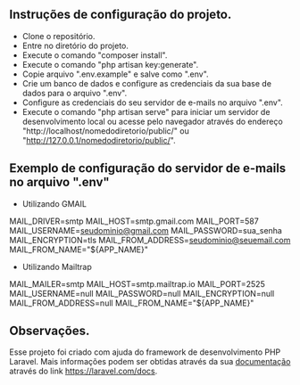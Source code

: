 ## Instruções de configuração do projeto.

- Clone o repositório.
- Entre no diretório do projeto.
- Execute o comando "composer install".
- Execute o comando "php artisan key:generate".
- Copie arquivo ".env.example" e salve como ".env".
- Crie um banco de dados e configure as credenciais da sua base de dados para o arquivo ".env".
- Configure as credenciais do seu servidor de e-mails no arquivo ".env".
- Execute o comando "php artisan serve" para iniciar um servidor de desenvolvimento local ou acesse pelo navegador através do endereço "http://localhost/nomedodiretorio/public/" ou "http://127.0.0.1/nomedodiretorio/public/".

## Exemplo de configuração do servidor de e-mails no arquivo ".env"

- Utilizando GMAIL

MAIL_DRIVER=smtp
MAIL_HOST=smtp.gmail.com
MAIL_PORT=587
MAIL_USERNAME=seudominio@gmail.com
MAIL_PASSWORD=sua_senha
MAIL_ENCRYPTION=tls
MAIL_FROM_ADDRESS=seudominio@seuemail.com
MAIL_FROM_NAME="${APP_NAME}"

- Utilizando Mailtrap

MAIL_MAILER=smtp
MAIL_HOST=smtp.mailtrap.io
MAIL_PORT=2525
MAIL_USERNAME=null
MAIL_PASSWORD=null
MAIL_ENCRYPTION=null
MAIL_FROM_ADDRESS=null
MAIL_FROM_NAME="${APP_NAME}"

## Observações.

Esse projeto foi criado com ajuda do framework de desenvolvimento PHP Laravel. Mais informações podem ser obtidas através da sua [documentação](https://laravel.com/docs) através do link https://laravel.com/docs.

